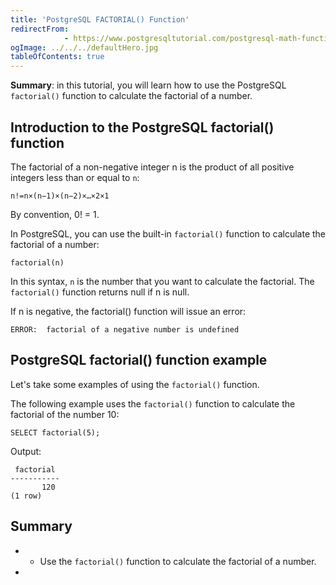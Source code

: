 ```yaml
---
title: 'PostgreSQL FACTORIAL() Function'
redirectFrom: 
            - https://www.postgresqltutorial.com/postgresql-math-functions/postgresql-factorial/
ogImage: ../../../defaultHero.jpg
tableOfContents: true
---
```


**Summary**: in this tutorial, you will learn how to use the PostgreSQL `factorial()` function to calculate the factorial of a number.



## Introduction to the PostgreSQL factorial() function



The factorial of a non-negative integer n is the product of all positive integers less than or equal to `n`:



```
n!=n×(n−1)×(n−2)×…×2×1
```



By convention, 0! = 1.



In PostgreSQL, you can use the built-in `factorial()` function to calculate the factorial of a number:



```
factorial(n)
```



In this syntax, `n` is the number that you want to calculate the factorial. The `factorial()` function returns null if n is null.



If n is negative, the factorial() function will issue an error:



```
ERROR:  factorial of a negative number is undefined
```



## PostgreSQL factorial() function example



Let's take some examples of using the `factorial()` function.



The following example uses the `factorial()` function to calculate the factorial of the number 10:



```
SELECT factorial(5);
```



Output:



```
 factorial
-----------
       120
(1 row)
```



## Summary



- - Use the `factorial()` function to calculate the factorial of a number.
- 
